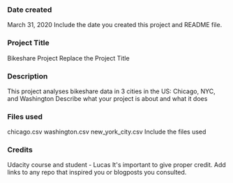 ### Date created
March 31, 2020
Include the date you created this project and README file.

### Project Title
Bikeshare Project
Replace the Project Title

### Description
This project analyses bikeshare data in 3 cities in the US: Chicago, NYC, and Washington
Describe what your project is about and what it does

### Files used
chicago.csv
washington.csv
new_york_city.csv
Include the files used

### Credits
Udacity course and student - Lucas
It's important to give proper credit. Add links to any repo that inspired you or blogposts you consulted.
